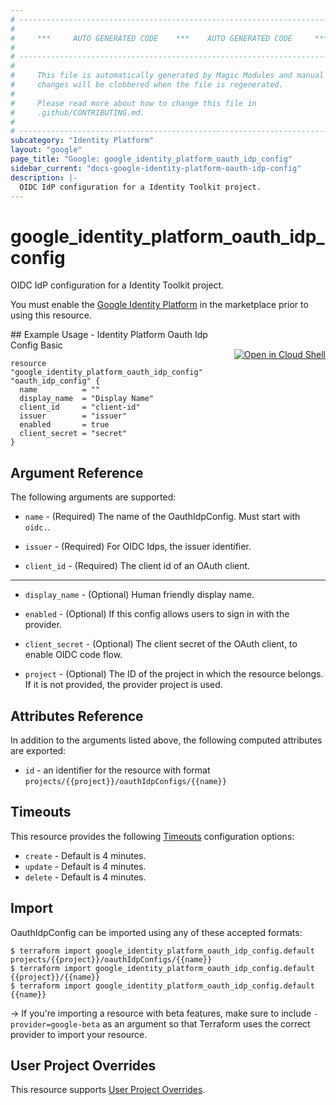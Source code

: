 ```yaml
---
# ----------------------------------------------------------------------------
#
#     ***     AUTO GENERATED CODE    ***    AUTO GENERATED CODE     ***
#
# ----------------------------------------------------------------------------
#
#     This file is automatically generated by Magic Modules and manual
#     changes will be clobbered when the file is regenerated.
#
#     Please read more about how to change this file in
#     .github/CONTRIBUTING.md.
#
# ----------------------------------------------------------------------------
subcategory: "Identity Platform"
layout: "google"
page_title: "Google: google_identity_platform_oauth_idp_config"
sidebar_current: "docs-google-identity-platform-oauth-idp-config"
description: |-
  OIDC IdP configuration for a Identity Toolkit project.
---
```


# google\_identity\_platform\_oauth\_idp\_config

OIDC IdP configuration for a Identity Toolkit project.

You must enable the
[Google Identity Platform](https://console.cloud.google.com/marketplace/details/google-cloud-platform/customer-identity) in
the marketplace prior to using this resource.



<div class = "oics-button" style="float: right; margin: 0 0 -15px">
  <a href="https://console.cloud.google.com/cloudshell/open?cloudshell_git_repo=https%3A%2F%2Fgithub.com%2Fterraform-google-modules%2Fdocs-examples.git&cloudshell_working_dir=identity_platform_oauth_idp_config_basic&cloudshell_image=gcr.io%2Fgraphite-cloud-shell-images%2Fterraform%3Alatest&open_in_editor=main.tf&cloudshell_print=.%2Fmotd&cloudshell_tutorial=.%2Ftutorial.md" target="_blank">
    <img alt="Open in Cloud Shell" src="//gstatic.com/cloudssh/images/open-btn.svg" style="max-height: 44px; margin: 32px auto; max-width: 100%;">
  </a>
</div>
## Example Usage - Identity Platform Oauth Idp Config Basic


```hcl
resource "google_identity_platform_oauth_idp_config" "oauth_idp_config" {
  name          = ""
  display_name  = "Display Name"
  client_id     = "client-id"
  issuer        = "issuer"
  enabled       = true
  client_secret = "secret"
}
```

## Argument Reference

The following arguments are supported:


* `name` -
  (Required)
  The name of the OauthIdpConfig. Must start with `oidc.`.

* `issuer` -
  (Required)
  For OIDC Idps, the issuer identifier.

* `client_id` -
  (Required)
  The client id of an OAuth client.


- - -


* `display_name` -
  (Optional)
  Human friendly display name.

* `enabled` -
  (Optional)
  If this config allows users to sign in with the provider.

* `client_secret` -
  (Optional)
  The client secret of the OAuth client, to enable OIDC code flow.

* `project` - (Optional) The ID of the project in which the resource belongs.
    If it is not provided, the provider project is used.


## Attributes Reference

In addition to the arguments listed above, the following computed attributes are exported:

* `id` - an identifier for the resource with format `projects/{{project}}/oauthIdpConfigs/{{name}}`


## Timeouts

This resource provides the following
[Timeouts](/docs/configuration/resources.html#timeouts) configuration options:

- `create` - Default is 4 minutes.
- `update` - Default is 4 minutes.
- `delete` - Default is 4 minutes.

## Import

OauthIdpConfig can be imported using any of these accepted formats:

```
$ terraform import google_identity_platform_oauth_idp_config.default projects/{{project}}/oauthIdpConfigs/{{name}}
$ terraform import google_identity_platform_oauth_idp_config.default {{project}}/{{name}}
$ terraform import google_identity_platform_oauth_idp_config.default {{name}}
```

-> If you're importing a resource with beta features, make sure to include `-provider=google-beta`
as an argument so that Terraform uses the correct provider to import your resource.

## User Project Overrides

This resource supports [User Project Overrides](https://www.terraform.io/docs/providers/google/guides/provider_reference.html#user_project_override).
